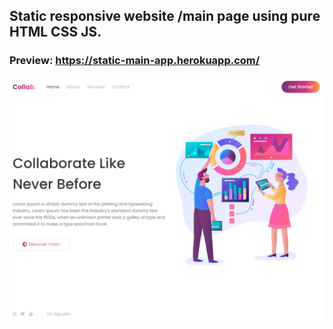 ## Static responsive website /main page using pure HTML CSS JS.
### Preview: https://static-main-app.herokuapp.com/
![Image of Preview](https://github.com/toilavic/responsiveStaticWebsite/blob/main/results/collab.png?raw=true)
